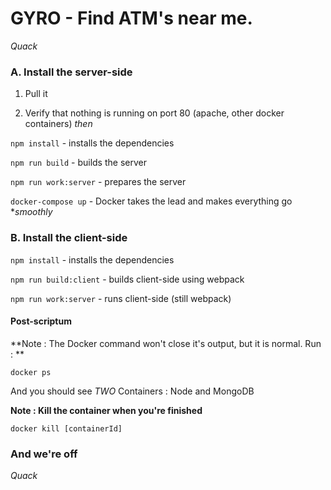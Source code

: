 # GYRO - Find ATM's near me. 
*Quack*

### A.  Install the server-side

1. Pull it 

2. Verify that nothing is running on port 80 (apache, other docker containers) *then*


`npm install` - installs the dependencies

`npm run build` - builds the server 

`npm run work:server` - prepares the server

`docker-compose up` - Docker takes the lead and makes everything go **smoothly* 

### B. Install the client-side 


`npm install` - installs the dependencies

`npm run build:client` - builds client-side using webpack 

`npm run work:server` - runs client-side (still webpack)


#### Post-scriptum

**Note : The Docker command won't close it's output, but it is normal. Run : **

`docker ps`

And you should see *TWO* Containers : Node and MongoDB

**Note : Kill the container when you're finished**

`docker kill [containerId]`

### And we're off 
*Quack* 
